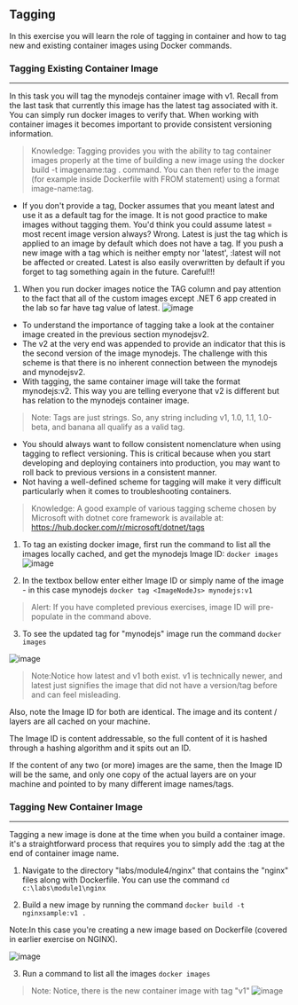 ## Tagging

In this exercise you will learn the role of tagging in container and how to tag new and existing container
images using Docker commands.

### Tagging Existing Container Image
---

In this task you will tag the mynodejs container image with v1. Recall from the last task that currently
this image has the latest tag associated with it. You can simply run docker images to verify that. When
working with container images it becomes important to provide consistent versioning information.

> Knowledge: Tagging provides you with the ability to tag container images properly at the time of
building a new image using the docker build -t imagename:tag . command. You can then refer to the
image (for example inside Dockerfile with FROM statement) using a format image-name:tag.

- If you don't provide a tag, Docker assumes that you meant latest and use it as a default tag for the
image. It is not good practice to make images without tagging them. You'd think you could assume
latest = most recent image version always? Wrong. Latest is just the tag which is applied to an image by
default which does not have a tag. If you push a new image with a tag which is neither empty nor
'latest', :latest will not be affected or created. Latest is also easily overwritten by default if you forget to
tag something again in the future. Careful!!!

1. When you run docker images notice the TAG column and pay attention to the fact that all of the
custom images except .NET 6 app created in the lab so far have tag value of latest.
![image](https://user-images.githubusercontent.com/85903942/233816317-2b4c7fba-515a-46d3-b4fd-ac14cf6e1fe2.png)

- To understand the importance of tagging take a look at the container image created in the previous
section mynodejsv2.
- The v2 at the very end was appended to provide an indicator that this is the second version of the
image mynodejs. The challenge with this scheme is that there is no inherent connection between the
mynodejs and mynodejsv2.
- With tagging, the same container image will take the format mynodejs:v2. This way you are telling
everyone that v2 is different but has relation to the mynodejs container image.
> Note: Tags are just strings. So, any string including v1, 1.0, 1.1, 1.0-beta, and banana all qualify
as a valid tag.
- You should always want to follow consistent nomenclature when using tagging to reflect versioning.
This is critical because when you start developing and deploying containers into production, you may
want to roll back to previous versions in a consistent manner.
- Not having a well-defined scheme for tagging will make it very difficult particularly when it comes to
troubleshooting containers.
> Knowledge: A good example of various tagging scheme chosen by Microsoft with dotnet core
framework is available at: https://hub.docker.com/r/microsoft/dotnet/tags

1. To tag an existing docker image, first run the command to list all the images locally cached, and get the
mynodejs Image ID:
```docker images```
![image](https://user-images.githubusercontent.com/85903942/233816418-ba93b565-3ff8-48de-8fd2-929a4a89d383.png)


2. In the textbox bellow enter either Image ID or simply name of the image - in this case mynodejs
```docker tag <ImageNodeJs> mynodejs:v1```
>Alert: If you have completed previous exercises, image ID will pre-populate in the command above.

3. To see the updated tag for "mynodejs" image run the command
```docker images```

![image](https://user-images.githubusercontent.com/85903942/233816414-e4521e86-ddff-438b-b8df-653f0b24af4a.png)

> Note:Notice how latest and v1 both exist. v1 is technically newer, and latest just signifies the
image that did not have a version/tag before and can feel misleading.

Also, note the Image ID for both are identical. The image and its content / layers are all cached on your
machine.

The Image ID is content addressable, so the full content of it is hashed through a hashing algorithm
and it spits out an ID.

If the content of any two (or more) images are the same, then the Image ID will be the same, and only
one copy of the actual layers are on your machine and pointed to by many different image names/tags.


### Tagging New Container Image
---

Tagging a new image is done at the time when you build a container image. it's a straightforward process that
requires you to simply add the :tag at the end of container image name.

1. Navigate to the directory "labs/module4/nginx" that contains the "nginx" files along with Dockerfile.
You can use the command
```cd c:\labs\module1\nginx```

2. Build a new image by running the command
```docker build -t nginxsample:v1 .```

Note:In this case you're creating a new image based on Dockerfile (covered in earlier exercise on NGINX).

![image](https://user-images.githubusercontent.com/85903942/233816402-f2d0d686-1536-4f5f-aadc-a9391c2a924b.png)

3. Run a command to list all the images
```docker images```

> Note: Notice, there is the new container image with tag "v1"
![image](https://user-images.githubusercontent.com/85903942/233816390-e40dee6e-c512-4068-b4c4-b5ffa490dfdb.png)

